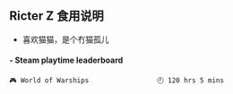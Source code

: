 ## Ricter Z 食用说明
- 喜欢猫猫，是个冇猫孤儿

<!-- steam-box start -->
#### - Steam playtime leaderboard
```text
🎮 World of Warships                 🕘 120 hrs 5 mins
```
<!-- Powered by https://github.com/YouEclipse/steam-box . -->
<!-- steam-box end -->
